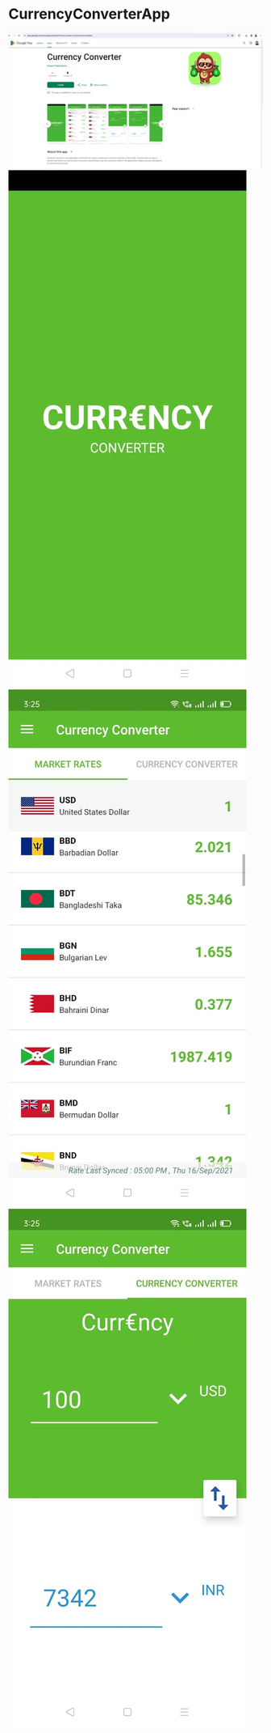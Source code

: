 # CurrencyConverterApp

![Alt text](/CC-1.PNG?raw=true "Play Store")
![Alt text](/CC-2.PNG?raw=true "SS-1")
![Alt text](/CC-3.PNG?raw=true "SS-2")
![Alt text](/CC-4.PNG?raw=true "SS-3")
